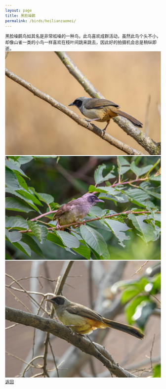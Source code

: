 ```yaml
---
layout: page
title: 黑脸噪鹛
permalink: /birds/heilianzaomei/
---
```

黑脸噪鹛鸟如其名是非常呱噪的一种鸟，此鸟喜欢成群活动，虽然此鸟个头不小，却像山雀一类的小鸟一样喜欢在枝叶间跳来跳去，因此好的拍摄机会总是稍纵即逝。
![](../picture/黑脸噪鹛/DSC_1517.jpg)
![](../picture/黑脸噪鹛/DSC_6141.jpg)
![](../picture/黑脸噪鹛/DSCN0823.jpg)
[返回](../../)


